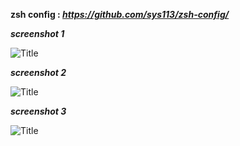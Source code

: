 **zsh config : _https://github.com/sys113/zsh-config/_** 

**_screenshot 1_**

![](http://imgurl.ir/uploads/q09583_screenshot-2018-01-0213-27-41.jpg?raw=true "Title")

**_screenshot 2_**

![](http://s8.picofile.com/file/8317507792/screenshot_2018_01_2322_43_39.jpg?raw=true "Title")

**_screenshot 3_**

![](http://imgurl.ir/uploads/u947778_screenshot-2018-01-0220-06-58.jpg?raw=true "Title")
